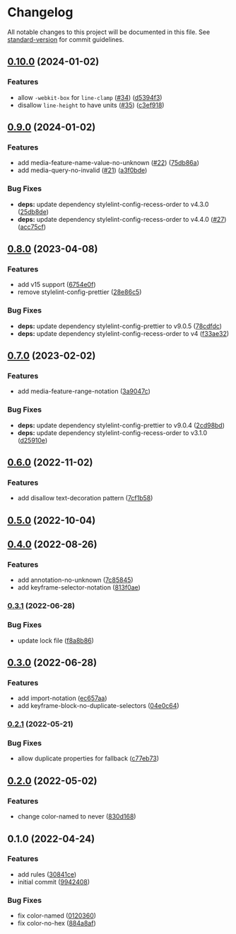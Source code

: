 # Changelog

All notable changes to this project will be documented in this file. See [standard-version](https://github.com/conventional-changelog/standard-version) for commit guidelines.

## [0.10.0](https://github.com/stardust-configs/stylelint-config/compare/v0.9.0...v0.10.0) (2024-01-02)


### Features

* allow `-webkit-box` for `line-clamp` ([#34](https://github.com/stardust-configs/stylelint-config/issues/34)) ([d5394f3](https://github.com/stardust-configs/stylelint-config/commit/d5394f3959ac1d40aa3073ddd982569da3003916))
* disallow `line-height` to have units ([#35](https://github.com/stardust-configs/stylelint-config/issues/35)) ([c3ef918](https://github.com/stardust-configs/stylelint-config/commit/c3ef918cdf49c7440a987cc7da880d88cc256f8f))

## [0.9.0](https://github.com/stardust-configs/stylelint-config/compare/v0.8.0...v0.9.0) (2024-01-02)


### Features

* add media-feature-name-value-no-unknown ([#22](https://github.com/stardust-configs/stylelint-config/issues/22)) ([75db86a](https://github.com/stardust-configs/stylelint-config/commit/75db86a263de6de8718d3f9fbb290abf0ec2d6a7))
* add media-query-no-invalid ([#21](https://github.com/stardust-configs/stylelint-config/issues/21)) ([a3f0bde](https://github.com/stardust-configs/stylelint-config/commit/a3f0bded8ec6e06fabd5295f3d542e33de914025))


### Bug Fixes

* **deps:** update dependency stylelint-config-recess-order to v4.3.0 ([25db8de](https://github.com/stardust-configs/stylelint-config/commit/25db8de0c2b0fb4991628965e35ec62323f40bbe))
* **deps:** update dependency stylelint-config-recess-order to v4.4.0 ([#27](https://github.com/stardust-configs/stylelint-config/issues/27)) ([acc75cf](https://github.com/stardust-configs/stylelint-config/commit/acc75cfc7ff9ce313c623a1202cc3f2e36e3f838))

## [0.8.0](https://github.com/stardust-configs/stylelint-config/compare/v0.7.0...v0.8.0) (2023-04-08)


### Features

* add v15 support ([6754e0f](https://github.com/stardust-configs/stylelint-config/commit/6754e0fa9bf3365027925d0b1a37364850c2a8fc))
* remove stylelint-config-prettier ([28e86c5](https://github.com/stardust-configs/stylelint-config/commit/28e86c5edaff35c5a916c9f24f5cf8a87bb7895b))


### Bug Fixes

* **deps:** update dependency stylelint-config-prettier to v9.0.5 ([78cdfdc](https://github.com/stardust-configs/stylelint-config/commit/78cdfdc154f532015c5592e4672c35c5a6488937))
* **deps:** update dependency stylelint-config-recess-order to v4 ([f33ae32](https://github.com/stardust-configs/stylelint-config/commit/f33ae32b01c291a102d2ae3480f216d40e99952d))

## [0.7.0](https://github.com/stardust-configs/stylelint-config/compare/v0.6.0...v0.7.0) (2023-02-02)


### Features

* add media-feature-range-notation ([3a9047c](https://github.com/stardust-configs/stylelint-config/commit/3a9047c1e5b347e03c4281e58dafecfbd46f1fc3))


### Bug Fixes

* **deps:** update dependency stylelint-config-prettier to v9.0.4 ([2cd98bd](https://github.com/stardust-configs/stylelint-config/commit/2cd98bd5bc2ac4b996be7a04331160c88854fd25))
* **deps:** update dependency stylelint-config-recess-order to v3.1.0 ([d25910e](https://github.com/stardust-configs/stylelint-config/commit/d25910ef2185bdd2e1093dc0378b700ec6b8c8d2))

## [0.6.0](https://github.com/stardust-configs/stylelint-config/compare/v0.5.0...v0.6.0) (2022-11-02)


### Features

* add disallow text-decoration pattern ([7cf1b58](https://github.com/stardust-configs/stylelint-config/commit/7cf1b5823aef5fe7bd452385c75d1178d12de38e))

## [0.5.0](https://github.com/stardust-configs/stylelint-config/compare/v0.4.0...v0.5.0) (2022-10-04)

## [0.4.0](https://github.com/stardust-configs/stylelint-config/compare/v0.3.1...v0.4.0) (2022-08-26)


### Features

* add annotation-no-unknown ([7c85845](https://github.com/stardust-configs/stylelint-config/commit/7c8584583d4a68a932f80b2dd46ff20b8e51a9d2))
* add keyframe-selector-notation ([813f0ae](https://github.com/stardust-configs/stylelint-config/commit/813f0aedf74fc79fbaa6ff6113553e3b97949300))

### [0.3.1](https://github.com/stardust-configs/stylelint-config/compare/v0.3.0...v0.3.1) (2022-06-28)


### Bug Fixes

* update lock file ([f8a8b86](https://github.com/stardust-configs/stylelint-config/commit/f8a8b861ecaf09e177aebf9ac5ec88c437bc5c85))

## [0.3.0](https://github.com/stardust-configs/stylelint-config/compare/v0.2.1...v0.3.0) (2022-06-28)


### Features

* add import-notation ([ec657aa](https://github.com/stardust-configs/stylelint-config/commit/ec657aa2edd051a0cf7df6dda41cbe17fad96f39))
* add keyframe-block-no-duplicate-selectors ([04e0c64](https://github.com/stardust-configs/stylelint-config/commit/04e0c645bfefd707e610f93c964c99863d8ccd92))

### [0.2.1](https://github.com/stardust-configs/stylelint-config/compare/v0.2.0...v0.2.1) (2022-05-21)


### Bug Fixes

* allow duplicate properties for fallback ([c77eb73](https://github.com/stardust-configs/stylelint-config/commit/c77eb733816e8ec4e7bea873a1fe70247a761b55))

## [0.2.0](https://github.com/stardust-configs/stylelint-config/compare/v0.1.0...v0.2.0) (2022-05-02)


### Features

* change color-named to never ([830d168](https://github.com/stardust-configs/stylelint-config/commit/830d16896b5e72e1b8eb9ff52f17ecf8f34161c8))

## 0.1.0 (2022-04-24)


### Features

* add rules ([30841ce](https://github.com/stardust-configs/stylelint-config/commit/30841ce04b3e0d91e8f65d8f7f60823ee06eed13))
* initial commit ([9942408](https://github.com/stardust-configs/stylelint-config/commit/994240813194cf2f51c319ed0567039df23ce244))


### Bug Fixes

* fix color-named ([0120360](https://github.com/stardust-configs/stylelint-config/commit/01203600ee34e1e55b5da6c24b6fd338e7f1c10a))
* fix color-no-hex ([884a8af](https://github.com/stardust-configs/stylelint-config/commit/884a8af9f5470b1422141288a6969203edcf2065))
